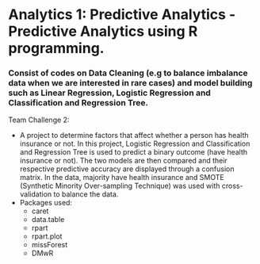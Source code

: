 # **Analytics 1: Predictive Analytics - Predictive Analytics using R programming.**

### Consist of codes on Data Cleaning (e.g to balance imbalance data when we are interested in rare cases) and model building such as Linear Regression, Logistic Regression and Classification and Regression Tree.


Team Challenge 2: 
  - A project to determine factors that affect whether a person has health insurance or not. In this project, Logistic Regression and Classification and Regression Tree is used to predict a binary outcome (have health insurance or not). The two models are then compared and their respective predictive accuracy are displayed through a confusion matrix. In the data, majority have health insurance and SMOTE (Synthetic Minority Over-sampling Technique) was used with cross-validation to balance the data.
  - Packages used:
    - caret
    - data.table
    - rpart
    - rpart.plot
    - missForest
    - DMwR
